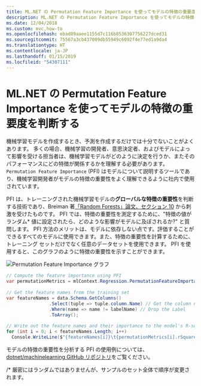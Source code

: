 ```yaml
---
title: ML.NET の Permutation Feature Importance を使ってモデルの特徴の重要度を判断する
description: ML.NET の Permutation Feature Importance を使ってモデルの特徴の重要度を理解する
ms.date: 12/04/2018
ms.custom: mvc,how-to
ms.openlocfilehash: ebad89aaee1155d7c116b8536307756227dced31
ms.sourcegitcommit: 75567a3cb437009db55949c6092f4e77ed1a9da4
ms.translationtype: HT
ms.contentlocale: ja-JP
ms.lasthandoff: 01/15/2019
ms.locfileid: "54307111"
---
```

# <a name="determine-the-feature-importance-of-models-with-permutation-feature-importance-in-mlnet"></a>ML.NET の Permutation Feature Importance を使ってモデルの特徴の重要度を判断する

機械学習モデルを作成するとき、予測を作成するだけでは十分でないことがよくあります。 多くの場合、機械学習の開発者、意思決定者、およびモデルによって影響を受ける担当者は、機械学習モデルがどのように決定を行うか、またそのパフォーマンスにどの特徴が関係するかを理解する必要があります。 `Permutation Feature Importance` (PFI) はモデルについて説明するツールであり、機械学習開発者がモデルの特徴の重要性をよく理解できるように社内で使用されています。

PFI は、トレーニングされた機械学習モデルの**グローバルな特徴の重要性**を判断する技術であり、Breiman 著[「Random Forests」論文、セクション 10](https://www.stat.berkeley.edu/~breiman/randomforest2001.pdf) から刺激を受けたものです。 PFI では、特徴の重要性を測定するために、"特徴の値がランダム* 値に設定されたら、どのような影響がモデルに及ぼされるか?" と質問します。 PFI 方法のメリットは、モデルに依存しない点です。評価することができるすべてのモデルに使用できます。また、特徴の重要性を計算するために、トレーニング セットだけでなく任意のデータセットを使用できます。 PFI を使用すると、このグラフのように特徴の重要性を示すことができます。

![Permutation Feature Importance グラフ](./media/determine-global-feature-importance-in-model/pfi-graph.png)

```csharp
// Compute the feature importance using PFI
var permutationMetrics = mlContext.Regression.PermutationFeatureImportance(model, data);
 
// Get the feature names from the training set
var featureNames = data.Schema.GetColumns()
                .Select(tuple => tuple.column.Name) // Get the column names
                .Where(name => name != labelName) // Drop the Label
                .ToArray();
 
// Write out the feature names and their importance to the model's R-squared value
for (int i = 0; i < featureNames.Length; i++)
  Console.WriteLine($"{featureNames[i]}\t{permutationMetrics[i].rSquared:G4}");
```

モデルの特徴の重要性を分析する PFI の使用例については、[dotnet/machinelearning GitHub リポジトリ](https://github.com/dotnet/machinelearning/tree/master/docs/samples/Microsoft.ML.Samples/Dynamic/PermutationFeatureImportance)をご覧ください。

/* 厳密にはランダムではありませんが、サンプルのセット全体で順序が変更されます。

